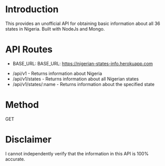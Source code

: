 # Introduction
This provides an unofficial API for obtaining basic information about all 36 states in Nigeria. Built with NodeJs and Mongo.


# API Routes
- BASE_URL: BASE_URL: https://nigerian-states-info.herokuapp.com

* /api/v1 - Returns information about Nigeria
* /api/v1/states - Returns information about all Nigerian states
* /api/v1/states/:name - Returns information about the specified state

# Method
GET

# Disclaimer
I cannot independently verify that the information in this API is 100% accurate.
